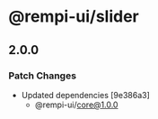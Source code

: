 # @rempi-ui/slider

## 2.0.0

### Patch Changes

- Updated dependencies [9e386a3]
  - @rempi-ui/core@1.0.0
